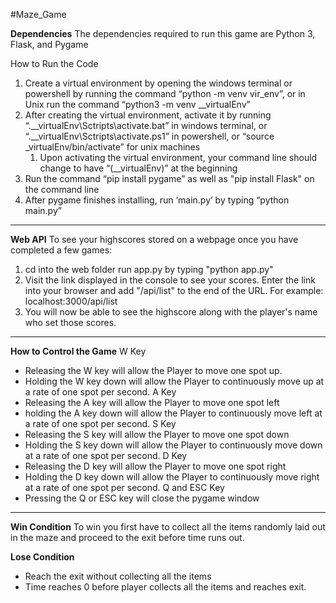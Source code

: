 #Maze_Game


**Dependencies**
The dependencies required to run this game are Python 3, Flask, and Pygame

How to Run the Code

1. Create a virtual environment by opening the windows terminal or powershell by running the command “python -m venv vir_env”, or in Unix run the command “python3 -m venv __virtualEnv”
2. After creating the virtual environment, activate it by running “.\__virtualEnv\Sctripts\activate.bat” in windows terminal, or “.\__virtualEnv\Sctripts\activate.ps1” in powershell, or “source _virtualEnv/bin/activate” for unix machines
   1. Upon activating the virtual environment, your command line should change to have “(__virtualEnv)” at the beginning
3. Run the command  “pip install pygame” as well as "pip install Flask" on the command line
4. After pygame finishes installing, run ‘main.py’ by typing “python main.py”

---



**Web API**
To see your highscores stored on a webpage once you have completed a few games:

1. cd into the web folder run app.py by typing "python app.py"
2. Visit the link displayed in the console to see your scores. Enter the link into your browser and add "/api/list" to the end of the URL. For example: localhost:3000/api/list
3. You will now be able to see the highscore along with the player's name who set those scores.

---



**How to Control the Game**
W Key

- Releasing the W key will allow the Player to move one spot up.
- Holding the W key down will allow the Player to continuously move up at a rate of one spot per second.
  A Key
- Releasing the A key will allow the Player to move one spot left
- holding the A key down will allow the Player to continuously move left at a rate of one spot per second.
  S Key
- Releasing the S key will allow the Player to move one spot down
- Holding the S key down will allow the Player to continuously move down at a rate of one spot per second.
  D Key
- Releasing the D key will allow the Player to move one spot right
- Holding the D key down will allow the Player to continuously move right at a rate of one spot per second.
  Q and ESC Key
- Pressing the Q or ESC key will close the pygame window

---



**Win Condition**
To win you first have to collect all the items randomly laid out in the maze and proceed to the exit before time runs out.

**Lose Condition**

* Reach the exit without collecting all the items
* Time reaches 0 before player collects all the items and reaches exit.
